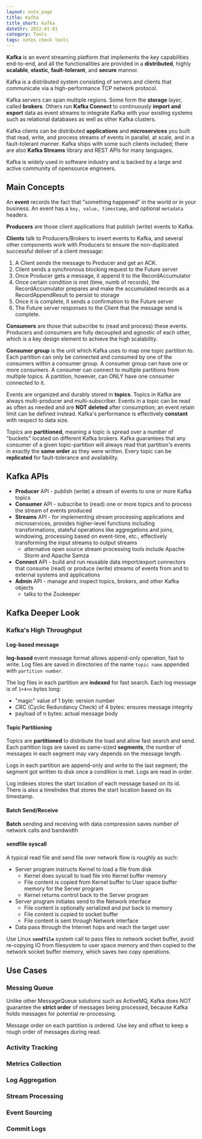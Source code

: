 ```yaml
---
layout: note_page
title: Kafka
title_short: kafka
dateStr: 2022-01-01
category: Tools
tags: notes check tools
---
```


**Kafka** is an event streaming platform that implements the key capabilities end-to-end, and all the functionalities are provided in a **distributed**, highly **scalable**, **elastic**, **fault-tolerant**, and **secure** mannor.

Kafka is a distributed system consisting of servers and clients that communicate via a high-performance TCP network protocol.

Kafka servers can span multiple regions. Some form the **storage** layer, called **brokers**. Others run **Kafka Connect** to continuously **import and export** data as event streams to integrate Kafka with your existing systems such as relational databases as well as other Kafka clusters.

Kafka clients can be distributed **applications** and **microservices** you built that read, write, and process streams of events in parallel, at scale, and in a fault-tolerant manner. Kafka ships with some such clients included; there are also **Kafka Streams** library and REST APIs for many languages.

Kafka is widely used in software industry and is backed by a large and active community of opensource engineers.

## Main Concepts

An **event** records the fact that "something happened" in the world or in your business. An event has a `key, value, timestamp`, and optional `metadata` headers. 

**Producers** are those client applications that publish (write) events to Kafka. 

**Clients** talk to Producers/Brokers to insert events to Kafka, and several other components work with Producers to ensure the non-duplicated successful deliver of a client message:

1. A Client sends the message to Producer and get an ACK.
2. Client sends a synchronous blocking request to the Future server
3. Once Producer gets a message, it append it to the RecordAccumulator
4. Once certain condition is met (time, numb of records), the RecordAccumulator prepares and make the accumulated records as a RecordAppendResult to persist to storage
5. Once it is complete, it sends a confirmation to the Future server
6. The Future server responses to the Client that the message send is complete.

**Consumers** are those that subscribe to (read and process) these events. Producers and consumers are fully decoupled and agnostic of each other, which is a key design element to achieve the high scalability.

**Consumer group** is the unit which Kafka uses to map one topic partition to. Each partition can only be connected and consumed by one of the consumers within a consumer group. A consumer group can have one or more consumers. A consumer can connect to multiple partitions from multiple topics. A partition, however, can ONLY have one consumer connected to it.

Events are organized and durably stored in **topics**. Topics in Kafka are always multi-producer and multi-subscriber. Events in a topic can be read as often as needed and are **NOT deleted** after consumption; an event retain limit can be defined instead. Kafka's performance is effectively **constant** with respect to data size.

Topics are **partitioned**, meaning a topic is spread over a number of "buckets" located on different Kafka brokers. Kafka guarantees that any consumer of a given topic-partition will always read that partition's events in exactly the **same order** as they were written. Every topic can be **replicated** for fault-tolerance and availability.

## Kafka APIs

- **Producer** API - publish (write) a stream of events to one or more Kafka topics
- **Consumer** API - subscribe to (read) one or more topics and to process the stream of events produced
- **Streams** API - for implementing stream processing applications and microservices, provides higher-level functions including transformations, stateful operations like aggregations and joins, windowing, processing based on event-time, etc., effectively transforming the input streams to output streams
    - alternative open source stream processing tools include Apache Storm and Apache Samza
- **Connect** API - build and run reusable data import/export connectors that consume (read) or produce (write) streams of events from and to external systems and applications
- **Admin** API - manage and inspect topics, brokers, and other Kafka objects
    - talks to the Zookeeper

## Kafka Deeper Look

### Kafka's High Throughput

#### Log-based message

**log-based** event message format allows append-only operation, fast to write. Log files are saved in directories of the name `topic name` appended with `partition number`.

The log files in each partition are **indexed** for fast search. Each log message is of `1+4+n` bytes long:

- "magic" value of 1 byte: version number
- CRC (Cyclic Redundancy Check) of 4 bytes: ensures message integrity
- payload of n bytes: actual message body

#### Topic Partitioning

Topics are **partitioned** to distribute the load and allow fast search and send. Each partition logs are saved as same-sized **segments**, the number of messages in each segment may vary depends on the message length.

Logs in each partition are append-only and write to the last segment; the segment got written to disk once a condition is met. Logs are read in order.

Log indexes stores the start location of each message based on its id. There is also a timeIndex that stores the start location based on its timestamp.

#### Batch Send/Receive

**Batch** sending and receiving with data compression saves number of network calls and bandwidth

#### sendfile syscall

A typical read file and send file over network flow is roughly as such:

- Server program instructs Kernel to load a file from disk
    - Kernel does syscall to load file into Kernel buffer memory
    - File content is copied from Kernel buffer to User space buffer memory for the Server program
    - Kernel returns control back to the Server program
- Server program initiates send to the Network interface
    - File content is optionally serialized and put back to memory
    - File content is copied to socket buffer
    - File content is sent through Network interface
- Data pass through the Internet hops and reach the target user

Use Linux **`sendfile`** system call to pass files to network socket buffer, avoid re-copying IO from filesystem to user space memory and then copied to the network socket buffer memory, which saves two copy operations.

## Use Cases

### Messing Queue

Unlike other MessageQueue solutions such as ActiveMQ, Kafka does NOT guarantee the **strict order** of messages being processed, because Kafka holds messages for potential re-processing.

Message order on each partition is ordered. Use key and offset to keep a rough order of messages during read.

### Activity Tracking

### Metrics Collection

### Log Aggregation

### Stream Processing

### Event Sourcing

### Commit Logs


